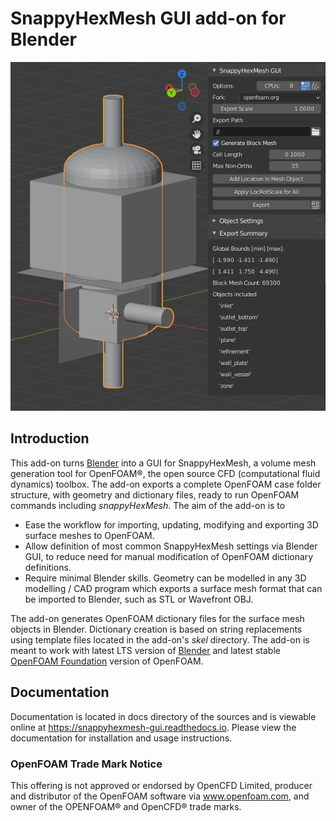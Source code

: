 # SnappyHexMesh GUI add-on for Blender

<p align="left"><img src="docs/images/shmg_example_and_panel.png"></p>

## Introduction

This add-on turns [Blender](https://www.blender.org/)
into a GUI for SnappyHexMesh, a volume mesh generation tool for
OpenFOAM®, the open source CFD (computational fluid dynamics) toolbox.
The add-on exports a complete OpenFOAM case folder structure, with
geometry and dictionary files, ready to run OpenFOAM commands
including *snappyHexMesh*. The aim of the add-on is to

* Ease the workflow for importing, updating, modifying and exporting
  3D surface meshes to OpenFOAM.
* Allow definition of most common SnappyHexMesh settings via Blender
  GUI, to reduce need for manual modification of OpenFOAM dictionary
  definitions.
* Require minimal Blender skills. Geometry can be modelled in any 3D
  modelling / CAD program which exports a surface mesh format that can
  be imported to Blender, such as STL or Wavefront OBJ.

The add-on generates OpenFOAM dictionary files for the surface mesh
objects in Blender. Dictionary creation is based on string
replacements using template files located in the
add-on's *skel* directory. The add-on is meant to work with
latest LTS version of [Blender](https://www.blender.org) and
latest stable [OpenFOAM Foundation](https://openfoam.org/)
version of OpenFOAM.

## Documentation

Documentation is located in docs directory of the sources and is
viewable online at https://snappyhexmesh-gui.readthedocs.io. Please
view the documentation for installation and usage instructions.

### OpenFOAM Trade Mark Notice

This offering is not approved or endorsed by OpenCFD Limited, producer
and distributor of the OpenFOAM software via www.openfoam.com, and
owner of the OPENFOAM® and OpenCFD® trade marks.
